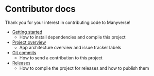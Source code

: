 <!--
SPDX-FileCopyrightText: 2021 The Manyverse Authors

SPDX-License-Identifier: CC-BY-4.0
-->

# Contributor docs

Thank you for your interest in contributing code to Manyverse!

- [Getting started](./docs/getting-started.md)
  - How to install dependencies and compile this project
- [Project overview](./docs/overview.md)
  - App architecture overview and issue tracker labels
- [Git commits](./docs/commits.md)
  - How to send a contribution to this project
- [Releases](./docs/releases.md)
  - How to compile the project for releases and how to publish them
